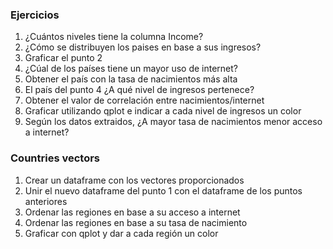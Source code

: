 ### Ejercicios

1. ¿Cuántos niveles tiene la columna Income?
2. ¿Cómo se distribuyen los paises en base a sus ingresos?
3. Graficar el punto 2
4. ¿Cúal de los países tiene un mayor uso de internet?
5. Obtener el país con la tasa de nacimientos más alta
6. El país del punto 4 ¿A qué nivel de ingresos pertenece?
7. Obtener el valor de correlación entre nacimientos/internet
8. Graficar utilizando qplot e indicar a cada nivel de ingresos un color
9. Según los datos extraidos, ¿A mayor tasa de nacimientos menor acceso a internet?

### Countries vectors

1. Crear un dataframe con los vectores proporcionados
2. Unir el nuevo dataframe del punto 1 con el dataframe de los puntos anteriores
3. Ordenar las regiones en base a su acceso a internet
4. Ordenar las regiones en base a su tasa de nacimiento
5. Graficar con qplot y dar a cada región un color
